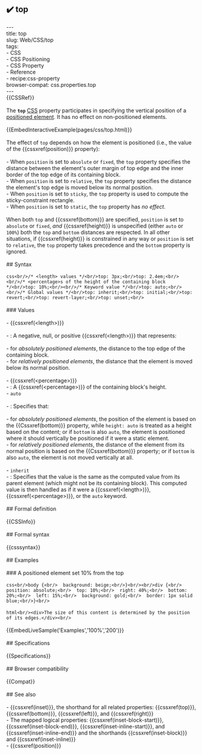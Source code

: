 ## ✔️ top 
 ---<br/>title: top<br/>slug: Web/CSS/top<br/>tags:<br/>  - CSS<br/>  - CSS Positioning<br/>  - CSS Property<br/>  - Reference<br/>  - recipe:css-property<br/>browser-compat: css.properties.top<br/>---<br/>{{CSSRef}}<br/><br/>The **`top`** [CSS](/en-US/docs/Web/CSS) property participates in specifying the vertical position of a [positioned element](/en-US/docs/Web/CSS/position). It has no effect on non-positioned elements.<br/><br/>{{EmbedInteractiveExample(pages/css/top.html)}}<br/><br/>The effect of `top` depends on how the element is positioned (i.e., the value of the {{cssxref(position)}} property):<br/><br/>- When `position` is set to `absolute` or `fixed`, the `top` property specifies the distance between the element's outer margin of top edge and the inner border of the top edge of its containing block.<br/>- When `position` is set to `relative`, the `top` property specifies the distance the element's top edge is moved below its normal position.<br/>- When `position` is set to `sticky`, the `top` property is used to compute the sticky-constraint rectangle.<br/>- When `position` is set to `static`, the `top` property has _no effect_.<br/><br/>When both `top` and {{cssxref(bottom)}} are specified, `position` is set to `absolute` or `fixed`, _and_ {{cssxref(height)}} is unspecified (either `auto` or `100%`) both the `top` and `bottom` distances are respected. In all other situations, if {{cssxref(height)}} is constrained in any way or `position` is set to `relative`, the `top` property takes precedence and the `bottom` property is ignored.<br/><br/>## Syntax<br/><br/>```css<br/>/* <length> values */<br/>top: 3px;<br/>top: 2.4em;<br/><br/>/* <percentage>s of the height of the containing block */<br/>top: 10%;<br/><br/>/* Keyword value */<br/>top: auto;<br/><br/>/* Global values */<br/>top: inherit;<br/>top: initial;<br/>top: revert;<br/>top: revert-layer;<br/>top: unset;<br/>```<br/><br/>### Values<br/><br/>- {{cssxref(&lt;length&gt;)}}<br/><br/>  - : A negative, null, or positive {{cssxref(&lt;length&gt;)}} that represents:<br/><br/>    - for _absolutely positioned elements_, the distance to the top edge of the containing block.<br/>    - for _relatively positioned elements_, the distance that the element is moved below its normal position.<br/><br/>- {{cssxref(&lt;percentage&gt;)}}<br/>  - : A {{cssxref(&lt;percentage&gt;)}} of the containing block's height.<br/>- `auto`<br/><br/>  - : Specifies that:<br/><br/>    - for _absolutely positioned elements_, the position of the element is based on the {{Cssxref(bottom)}} property, while `height: auto` is treated as a height based on the content; or if `bottom` is also `auto`, the element is positioned where it should vertically be positioned if it were a static element.<br/>    - for _relatively positioned elements_, the distance of the element from its normal position is based on the {{Cssxref(bottom)}} property; or if `bottom` is also `auto`, the element is not moved vertically at all.<br/><br/>- `inherit`<br/>  - : Specifies that the value is the same as the computed value from its parent element (which might not be its containing block). This computed value is then handled as if it were a {{cssxref(&lt;length&gt;)}}, {{cssxref(&lt;percentage&gt;)}}, or the `auto` keyword.<br/><br/>## Formal definition<br/><br/>{{CSSInfo}}<br/><br/>## Formal syntax<br/><br/>{{csssyntax}}<br/><br/>## Examples<br/><br/>### A positioned element set 10% from the top<br/><br/>```css<br/>body {<br/>  background: beige;<br/>}<br/><br/>div {<br/>  position: absolute;<br/>  top: 10%;<br/>  right: 40%;<br/>  bottom: 20%;<br/>  left: 15%;<br/>  background: gold;<br/>  border: 1px solid blue;<br/>}<br/>```<br/><br/>```html<br/><div>The size of this content is determined by the position of its edges.</div><br/>```<br/><br/>{{EmbedLiveSample('Examples','100%','200')}}<br/><br/>## Specifications<br/><br/>{{Specifications}}<br/><br/>## Browser compatibility<br/><br/>{{Compat}}<br/><br/>## See also<br/><br/>- {{cssxref(inset)}}, the shorthand for all related properties: {{cssxref(top)}}, {{cssxref(bottom)}}, {{cssxref(left)}}, and {{cssxref(right)}}<br/>- The mapped logical properties: {{cssxref(inset-block-start)}}, {{cssxref(inset-block-end)}}, {{cssxref(inset-inline-start)}}, and {{cssxref(inset-inline-end)}} and the shorthands {{cssxref(inset-block)}} and {{cssxref(inset-inline)}}<br/>- {{cssxref(position)}}<br/>